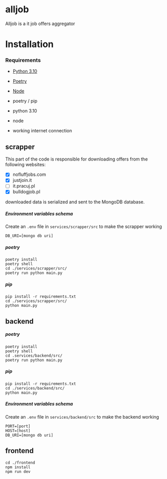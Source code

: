
# alljob
Alljob is a it job offers aggregator

# Installation

### Requirements
- [Python 3.10](https://www.python.org/downloads/release/python-31011/)
- [Poetry](https://github.com/python-poetry/poetry)
- [Node](https://github.com/nodejs/node)

- poetry / pip
- python 3.10
- node
- working internet connection



## scrapper

This part of the code is responsible for downloading offers from the following websites:

 - [x] nofluffjobs.com
 - [x] justjoin.it
 - [ ] it.pracuj.pl
 - [x] bulldogjob.pl
 
downloaded data is serialized and sent to the MongoDB database.

##### Environment variables schema
Create an `.env` file in `services/scrapper/src` to make the scrapper working

```
DB_URI=[mongo db uri]
```

##### poetry
```
poetry install
poetry shell
cd ./services/scrapper/src/
poetry run python main.py
```

##### pip
```
pip install -r requirements.txt
cd ./services/scrapper/src/
python main.py
```

## backend

##### poetry
```
poetry install
poetry shell
cd .services/backend/src/
poetry run python main.py
```

##### pip
```
pip install -r requirements.txt
cd ./services/backend/src/
python main.py
```

  

##### Environment variables schema

Create an `.env` file in `services/backend/src` to make the backend working

```
PORT=[port]
HOST=[host]
DB_URI=[mongo db uri]
```

## frontend

```
cd ./frontend
npm install
npm run dev
```

